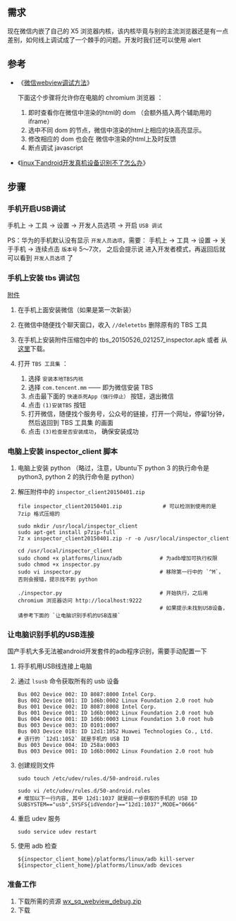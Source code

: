 
## 需求
现在微信内嵌了自己的 X5 浏览器内核，该内核毕竟与别的主流浏览器还是有一点差别，如何线上调试成了一个棘手的问题。开发时我们还可以使用 alert 

## 参考
 
* 《[微信webview调试方法](http://bbs.mb.qq.com/thread-243399-1-1.html?pid=313743&fid=93)》
 
    下面这个步骤将允许你在电脑的 chromium 浏览器 ：
    1. 即时查看你在微信中渲染的html的 dom （会额外插入两个辅助用的 iframe）
    1. 选中不同 dom 的节点，微信中渲染的html上相应的块高亮显示。
    1. 修改相应的 dom 也会在 微信中渲染的html上及时反馈
    1. 断点调试 javascript

* 《[linux下android开发真机设备识别不了怎么办](http://jingyan.baidu.com/article/49711c6151ca75fa441b7c1c.html)》

## 步骤

### 手机开启USB调试

手机上 -> 工具 -> 设置 -> 开发人员选项 -> 开启 `USB 调试`

PS：华为的手机默认没有显示 `开发人员选项`，需要： 手机上 -> 工具 -> 设置 -> 关于手机 -> 连续点击 `版本号` 5～7次，
之后会提示说 进入开发者模式，再返回后就可以看到 `开发人员选项` 了


### 手机上安装 tbs 调试包

[附件](http://res.imtt.qq.com/tbs_inspect/wx_sq_webview_debug.zip)

1. 在手机上面安装微信（如果是第一次新装）
1. 在微信中随便找个聊天窗口，收入 `//deletetbs` 删除原有的 TBS 工具
1. 在手机上安装附件压缩包中的 tbs_20150526_021257_inspector.apk 或者 从[这里](http://res.imtt.qq.com/tbs_inspect/TbsSuiteNew.zip)下载。
1. 打开 `TBS 工具集` ：

    1. 选择 `安装本地TBS内核`
    1. 选择 `com.tencent.mm` —— 即为微信安装 TBS
    1. 点击最下面的 `快速杀死App（强行停止）` 按钮，退出微信
    1. 点击 `(1)安装TBS` 按钮
    1. 打开微信，随便找个服务号，公众号的链接，打开一个网址，停留1分钟，然后返回到 TBS 工具集 的画面
    1. 点击 `(3)检查是否安装成功`， 确保安装成功

### 电脑上安装 inspector_client 脚本

1. 电脑上安装 python （略过，注意，Ubuntu下 python 3 的执行命令是 python3, python 2 的执行命令是 python）
1. 解压附件中的 `inspector_client20150401.zip`

    ```
    file inspector_client20150401.zip             # 可以检测到使用的是 7zip 格式压缩的

    sudo mkdir /usr/local/inspector_client
    sudo apt-get install p7zip-full
    7z x inspector_client20150401.zip -r -o /usr/local/inspector_client

    cd /usr/local/inspector_client
    sudo chomd +x platforms/linux/adb            # 为adb增加可执行权限
    sudo chmod +x inspector.py
    sudo vi inspector.py                         # 移除第一行中的 `^M`， 否则会报错，提示找不到 python

    ./inspector.py                               # 开始执行，之后用 chromium 浏览器访问 http://localhost:9222
                                                 # 如果提示未找到USB设备，请参考下面的 `让电脑识别手机的USB连接`
    ```


### 让电脑识别手机的USB连接

国产手机大多无法被android开发套件的adb程序识别，需要手动配置一下

1. 将手机用USB线连接上电脑
1. 通过 `lsusb` 命令获取所有的 usb 设备

    ```
    Bus 002 Device 002: ID 8087:8000 Intel Corp. 
    Bus 002 Device 001: ID 1d6b:0002 Linux Foundation 2.0 root hub
    Bus 001 Device 002: ID 8087:8008 Intel Corp. 
    Bus 001 Device 001: ID 1d6b:0002 Linux Foundation 2.0 root hub
    Bus 004 Device 001: ID 1d6b:0003 Linux Foundation 3.0 root hub
    Bus 003 Device 003: ID 0101:0007  
    Bus 003 Device 018: ID 12d1:1052 Huawei Technologies Co., Ltd.      # 该行的 `12d1:1052` 就是手机的 USB ID
    Bus 003 Device 004: ID 258a:0003  
    Bus 003 Device 001: ID 1d6b:0002 Linux Foundation 2.0 root hub
    ```

1. 创建规则文件

    ```
    sudo touch /etc/udev/rules.d/50-android.rules

    sudo vi /etc/udev/rules.d/50-android.rules
    # 增加以下一行内容, 其中 12d1:1037 就是前一步获取的手机的 USB ID
    SUBSYSTEM=="usb",SYSFS{idVendor}=="12d1:1037",MODE="0666"
    ``` 

1. 重启 udev 服务

    ```
    sudo service udev restart
    ```

1. 使用 adb 检查

    ```
    ${inspector_client_home}/platforms/linux/adb kill-server
    ${inspector_client_home}/platforms/linux/adb devices
    ```



### 准备工作






1. 下载所需的资源 [wx_sq_webview_debug.zip](http://res.imtt.qq.com/tbs_inspect/wx_sq_webview_debug.zip)
2. 下载
